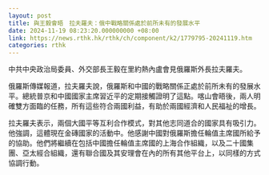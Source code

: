 ```yaml
---
layout: post
title: 與王毅會晤　拉夫羅夫：俄中戰略關係處於前所未有的發展水平
date: 2024-11-19 08:23:20.000000000 +08:00
link: https://news.rthk.hk/rthk/ch/component/k2/1779795-20241119.htm
categories: rthk
---
```


中共中央政治局委員、外交部長王毅在里約熱內盧會見俄羅斯外長拉夫羅夫。

俄羅斯傳媒報道，拉夫羅夫說，俄羅斯和中國的戰略關係正處於前所未有的發展水平。總統普京和中國國家主席習近平的定期接觸證明了這點。喀山會晤後，兩人明確雙方面臨的任務，所有這些符合兩國利益，有助於兩國經濟和人民福祉的增長。

拉夫羅夫表示，兩個大國平等互利合作模式，對其他志同道合的國家具有吸引力。他強調，這體現在金磚國家的活動中。他感謝中國對俄羅斯擔任輪值主席國所給予的協助。他們將繼續在包括中國擔任輪值主席國的上海合作組織，以及二十國集團、亞太經合組織，還有聯合國及其安理會在內的所有其他平台上，以同樣的方式協調行動。
